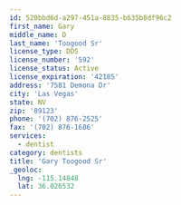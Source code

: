 ```yaml
---
id: 520bbd6d-a297-451a-8835-b635b8df96c2
first_name: Gary
middle_name: D
last_name: 'Toogood Sr'
license_type: DDS
license_number: '592'
license_status: Active
license_expiration: '42185'
address: '7581 Demona Dr'
city: 'Las Vegas'
state: NV
zip: '89123'
phone: '(702) 876-2525'
fax: '(702) 876-1686'
services:
  - dentist
category: dentists
title: 'Gary Toogood Sr'
_geoloc:
  lng: -115.14848
  lat: 36.026532
---
```


